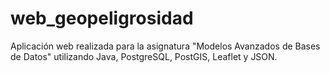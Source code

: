 # web_geopeligrosidad
Aplicación web realizada para la asignatura "Modelos Avanzados de Bases de Datos" utilizando Java, PostgreSQL, PostGIS, Leaflet y JSON.
